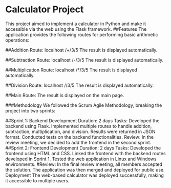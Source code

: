 # Calculator Project
This project aimed to implement a calculator in Python and make it accessible via the web using the Flask framework.
##Features
The application provides the following routes for performing basic arithmetic operations:

##Addition Route:
localhost /+/3/5
The result is displayed automatically.

##Subtraction Route:
localhost /-/3/5
The result is displayed automatically.

##Multiplication Route:
localhost /*/3/5
The result is displayed automatically.

##Division Route:
localhost //3/5
The result is displayed automatically.

##Main Route:
The result is displayed on the main page.

###Methodology
We followed the Scrum Agile Methodology, breaking the project into two sprints:

##Sprint 1: Backend Development
Duration: 2 days
Tasks:
Developed the backend using Flask.
Implemented multiple routes to handle addition, subtraction, multiplication, and division.
Results were returned in JSON format.
Conducted tests on the backend functionalities.
Review:
In the review meeting, we decided to add the frontend in the second sprint.
##Sprint 2: Frontend Development
Duration: 2 days
Tasks:
Developed the frontend using HTML and CSS.
Linked the frontend with the backend routes developed in Sprint 1.
Tested the web application in Linux and Windows environments.
#Review:
In the final review meeting, all members accepted the solution. The application was then merged and deployed for public use.
Deployment
The web-based calculator was deployed successfully, making it accessible to multiple users.
